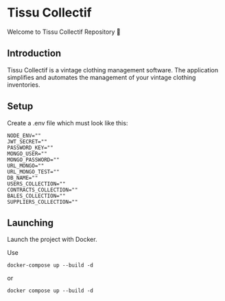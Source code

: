 # Tissu Collectif

Welcome to Tissu Collectif Repository 🚀

## Introduction

Tissu Collectif is a vintage clothing management software. The application simplifies and automates the management of your vintage clothing inventories.

## Setup

Create a .env file which must look like this:

```
NODE_ENV=""
JWT_SECRET=""
PASSWORD_KEY=""
MONGO_USER=""
MONGO_PASSWORD=""
URL_MONGO=""
URL_MONGO_TEST=""
DB_NAME=""
USERS_COLLECTION=""
CONTRACTS_COLLECTION=""
BALES_COLLECTION=""
SUPPLIERS_COLLECTION=""
```

## Launching

Launch the project with Docker.

Use

```
docker-compose up --build -d
```
or

```
docker compose up --build -d
```